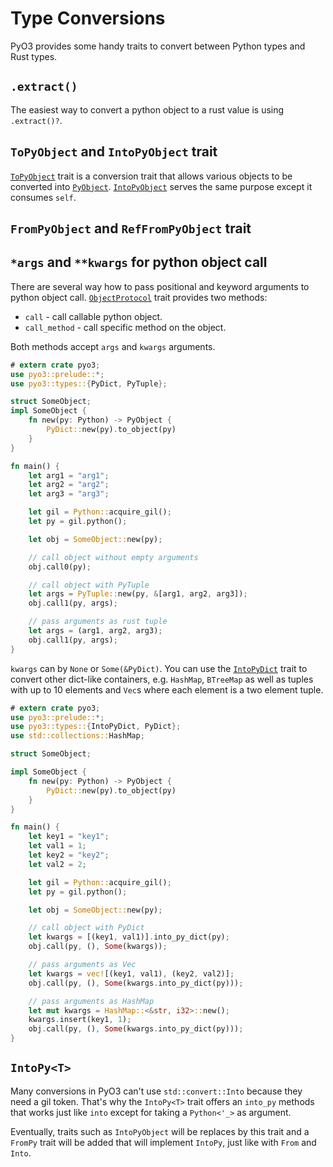 # Type Conversions

PyO3 provides some handy traits to convert between Python types and Rust types.

## `.extract()`

The easiest way to convert a python object to a rust value is using `.extract()?`.

## `ToPyObject` and `IntoPyObject` trait

[`ToPyObject`] trait is a conversion trait that allows various objects to be converted into [`PyObject`][PyObject]. [`IntoPyObject`][IntoPyObject] serves the same purpose except it consumes `self`.

## `FromPyObject` and `RefFromPyObject` trait

## `*args` and `**kwargs` for python object call

There are several way how to pass positional and keyword arguments to python object call.
[`ObjectProtocol`][ObjectProtocol] trait
provides two methods:

* `call` - call callable python object.
* `call_method` - call specific method on the object.

Both methods accept `args` and `kwargs` arguments.

```rust
# extern crate pyo3;
use pyo3::prelude::*;
use pyo3::types::{PyDict, PyTuple};

struct SomeObject;
impl SomeObject {
    fn new(py: Python) -> PyObject {
        PyDict::new(py).to_object(py)
    }
}

fn main() {
    let arg1 = "arg1";
    let arg2 = "arg2";
    let arg3 = "arg3";

    let gil = Python::acquire_gil();
    let py = gil.python();

    let obj = SomeObject::new(py);

    // call object without empty arguments
    obj.call0(py);

    // call object with PyTuple
    let args = PyTuple::new(py, &[arg1, arg2, arg3]);
    obj.call1(py, args);

    // pass arguments as rust tuple
    let args = (arg1, arg2, arg3);
    obj.call1(py, args);
}
```

`kwargs` can by `None` or `Some(&PyDict)`. You can use the
[`IntoPyDict`][IntoPyDict] trait to convert other dict-like containers, e.g. `HashMap`, `BTreeMap` as well as tuples with up to 10 elements and `Vec`s where each element is a two element tuple.

```rust
# extern crate pyo3;
use pyo3::prelude::*;
use pyo3::types::{IntoPyDict, PyDict};
use std::collections::HashMap;

struct SomeObject;

impl SomeObject {
    fn new(py: Python) -> PyObject {
        PyDict::new(py).to_object(py)
    }
}

fn main() {
    let key1 = "key1";
    let val1 = 1;
    let key2 = "key2";
    let val2 = 2;

    let gil = Python::acquire_gil();
    let py = gil.python();

    let obj = SomeObject::new(py);

    // call object with PyDict
    let kwargs = [(key1, val1)].into_py_dict(py);
    obj.call(py, (), Some(kwargs));

    // pass arguments as Vec
    let kwargs = vec![(key1, val1), (key2, val2)];
    obj.call(py, (), Some(kwargs.into_py_dict(py)));

    // pass arguments as HashMap
    let mut kwargs = HashMap::<&str, i32>::new();
    kwargs.insert(key1, 1);
    obj.call(py, (), Some(kwargs.into_py_dict(py)));
}
```

## `IntoPy<T>`

Many conversions in PyO3 can't use `std::convert::Into` because they need a gil token. That's why the `IntoPy<T>` trait offers an `into_py` methods that works just like `into` except for taking a `Python<'_>` as argument.

Eventually, traits such as `IntoPyObject` will be replaces by this trait and a `FromPy` trait will be added that will implement `IntoPy`, just like with `From` and `Into`. 

[`ToPyObject`]: https://docs.rs/pyo3/0.7.0-alpha.1/trait.ToPyObject.html
[IntoPyObject]: https://docs.rs/pyo3/0.7.0-alpha.1/trait.IntoPyObject.html
[PyObject]: https://docs.rs/pyo3/0.7.0-alpha.1/struct.PyObject.html
[PyTuple]: https://docs.rs/pyo3/0.7.0-alpha.1/struct.PyTuple.html
[ObjectProtocol]: https://docs.rs/pyo3/0.7.0-alpha.1/trait.ObjectProtocol.html
[IntoPyDict]: https://docs.rs/pyo3/0.7.0-alpha.1/trait.IntoPyDict.html

